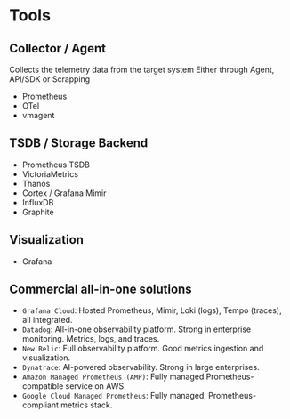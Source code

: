 # Tools

## Collector / Agent

Collects the telemetry data from the target system
Either through Agent, API/SDK or Scrapping

- Prometheus
- OTel
- vmagent

## TSDB / Storage Backend

- Prometheus TSDB
- VictoriaMetrics
- Thanos
- Cortex / Grafana Mimir
- InfluxDB
- Graphite

## Visualization

- Grafana

## Commercial all-in-one solutions

- `Grafana Cloud`: Hosted Prometheus, Mimir, Loki (logs), Tempo (traces), all integrated.
- `Datadog`: All-in-one observability platform. Strong in enterprise monitoring. Metrics, logs, and traces.
- `New Relic`: Full observability platform. Good metrics ingestion and visualization.
- `Dynatrace`: AI-powered observability. Strong in large enterprises.
- `Amazon Managed Prometheus (AMP)`: Fully managed Prometheus-compatible service on AWS.
- `Google Cloud Managed Prometheus`: Fully managed, Prometheus-compliant metrics stack.
